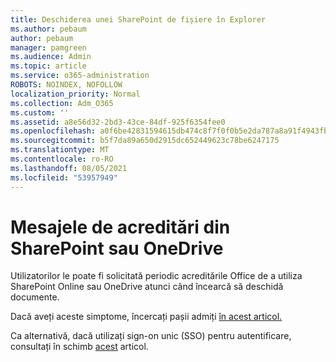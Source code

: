 ```yaml
---
title: Deschiderea unei SharePoint de fișiere în Explorer
ms.author: pebaum
author: pebaum
manager: pamgreen
ms.audience: Admin
ms.topic: article
ms.service: o365-administration
ROBOTS: NOINDEX, NOFOLLOW
localization_priority: Normal
ms.collection: Adm_O365
ms.custom: ''
ms.assetid: a8e56d32-2bd3-43ce-84df-925f6354fee0
ms.openlocfilehash: a0f6be42831594615db474c8f7f0f0b5e2da787a8a91f4943fb2c27ec57abb2a
ms.sourcegitcommit: b5f7da89a650d2915dc652449623c78be6247175
ms.translationtype: MT
ms.contentlocale: ro-RO
ms.lasthandoff: 08/05/2021
ms.locfileid: "53957949"
---
```

# <a name="credential-messages-in-sharepoint-or-onedrive"></a>Mesajele de acreditări din SharePoint sau OneDrive

Utilizatorilor le poate fi solicitată periodic acreditările Office de a utiliza SharePoint Online sau OneDrive atunci când încearcă să deschidă documente.

Dacă aveți aceste simptome, încercați pașii admiți [în acest articol.](https://support.microsoft.com/help/2913639/office-applications-periodically-prompt-for-credentials-to-sharepoint)

Ca alternativă, dacă utilizați sign-on unic (SSO) pentru autentificare, consultați în schimb [acest](https://support.microsoft.com/help/4025962/cant-sign-in-after-update-to-office-2016-build-16-0-7967-on-windows-10) articol.
